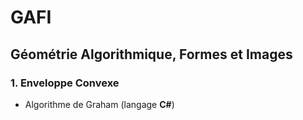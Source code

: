 # GAFI
## Géométrie Algorithmique, Formes et Images
### 1. Enveloppe Convexe
- Algorithme de Graham (langage **C#**)
